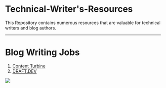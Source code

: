 # Technical-Writer's-Resources
This Repository contains numerous resources that are valuable for technical writers and blog authors.
<hr>
<h1> Blog Writing Jobs </h1>

1)  [Content Turbine](https://www.contentturbine.com/)
2)  [DRAFT.DEV](https://draft.dev/)



<!-- Footer -->
<img src="https://imgur.com/rilHVxA.png"/>

